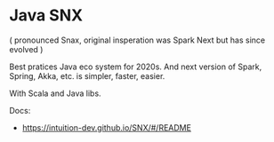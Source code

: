 
# Java SNX
( pronounced Snax, original insperation  was Spark Next but has since evolved ) 

Best pratices Java eco system for 2020s. And next version of Spark, Spring, Akka, etc. is simpler, faster, easier. 

With Scala and Java libs.

Docs:
- https://intuition-dev.github.io/SNX/#/README

